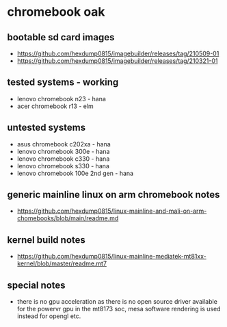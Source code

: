 # chromebook oak

## bootable sd card images

- https://github.com/hexdump0815/imagebuilder/releases/tag/210509-01
- https://github.com/hexdump0815/imagebuilder/releases/tag/210321-01

## tested systems - working

- lenovo chromebook n23 - hana
- acer chromebook r13 - elm

## untested systems

- asus chromebook c202xa - hana
- lenovo chromebook 300e - hana
- lenovo chromebook c330 - hana
- lenovo chromebook s330 - hana
- lenovo chromebook 100e 2nd gen - hana

## generic mainline linux on arm chromebook notes

- https://github.com/hexdump0815/linux-mainline-and-mali-on-arm-chomebooks/blob/main/readme.md

## kernel build notes

- https://github.com/hexdump0815/linux-mainline-mediatek-mt81xx-kernel/blob/master/readme.mt7

## special notes

- there is no gpu acceleration as there is no open source driver available for the powervr gpu in the mt8173 soc, mesa software rendering is used instead for opengl etc.
